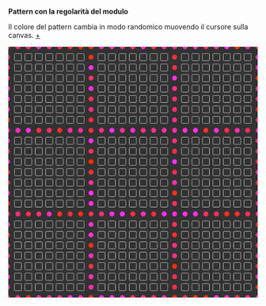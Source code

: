 **Pattern con la regolarità del modulo**

Il colore del pattern cambia in modo randomico muovendo il cursore sulla canvas. [+](https://editor.p5js.org/angelicazanibellato/full/DsYGhqYY4)


![img](https://github.com/angelicazanibellato/archive/blob/master/angelicazanibellato/Esercizi/pattern_modulo/img/img1.png)
